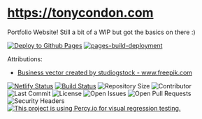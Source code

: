 # https://tonycondon.com

Portfolio Website! Still a bit of a WIP but got the basics on there :)

[![Deploy to Github Pages](https://github.com/UnseenUniverse/UnseenUniverse/actions/workflows/deploy-site.yaml/badge.svg?branch=main)](https://github.com/UnseenUniverse/UnseenUniverse/actions/workflows/deploy-site.yaml) [![pages-build-deployment](https://github.com/UnseenUniverse/UnseenUniverse/actions/workflows/pages/pages-build-deployment/badge.svg)](https://github.com/UnseenUniverse/UnseenUniverse/actions/workflows/pages/pages-build-deployment)


Attributions:
- <a href='https://www.freepik.com/vectors/business'>Business vector created by studiogstock - www.freepik.com</a>

[![Netlify Status](https://api.netlify.com/api/v1/badges/b1b93b02-f278-440b-ae1b-304e9f4c4ab5/deploy-status)](https://app.netlify.com/sites/toha/deploys) [![Build Status](https://img.shields.io/endpoint.svg?url=https%3A%2F%2Factions-badge.atrox.dev%2Fhugo-toha%2Fhugo-toha.github.io%2Fbadge%3Fref%3Dmain&style=flat)](https://actions-badge.atrox.dev/hugo-toha/hugo-toha.github.io/goto?ref=main) ![Repository Size](https://img.shields.io/github/repo-size/hugo-toha/hugo-toha.github.io) ![Contributor](https://img.shields.io/github/contributors/hugo-toha/hugo-toha.github.io) ![Last Commit](https://img.shields.io/github/last-commit/hugo-toha/hugo-toha.github.io) ![License](https://img.shields.io/github/license/hugo-toha/hugo-toha.github.io) ![Open Issues](https://img.shields.io/github/issues/hugo-toha/hugo-toha.github.io?color=important) ![Open Pull Requests](https://img.shields.io/github/issues-pr/hugo-toha/hugo-toha.github.io?color=yellowgreen) ![Security Headers](https://img.shields.io/security-headers?url=https%3A%2F%2Fhugo-toha.github.io%2F) [![This project is using Percy.io for visual regression testing.](https://percy.io/static/images/percy-badge.svg)](https://percy.io/b7cb60ab/hugo-toha.github.io)
